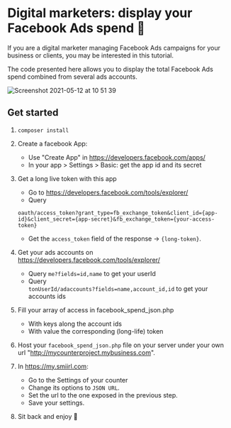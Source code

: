 # Digital marketers: display your Facebook Ads spend 💸

If you are a digital marketer managing Facebook Ads campaigns for your business or clients, you may be interested in this tutorial. 

The code presented here allows you to display the total Facebook Ads spend combined from several ads accounts.

![Screenshot 2021-05-12 at 10 51 39](https://user-images.githubusercontent.com/9904720/117947776-cde33400-b310-11eb-86b3-c65ab794000e.jpeg)



## Get started

1.   ```composer install```
1. Create a facebook App: 
    - Use "Create App" in https://developers.facebook.com/apps/ 
    - In your app > Settings > Basic: get the app id and its secret
1. Get a long live token with this app
    - Go to https://developers.facebook.com/tools/explorer/
    - Query 
 
    ```oauth/access_token?grant_type=fb_exchange_token&client_id={app-id}&client_secret={app-secret}&fb_exchange_token={your-access-token}```

    - Get the ```access_token``` field of the response -> ```{long-token}```. 
1. Get your ads accounts on https://developers.facebook.com/tools/explorer/ 
     - Query 
         ```me?fields=id,name```
         to get your userId 
     - Query  
         ```tonUserId/adaccounts?fields=name,account_id,id```
         to get your accounts ids
1. Fill your array of access in facebook_spend_json.php 
    - With keys along the account ids 
    - With value the corresponding (long-life) token 
1. Host your `facebook_spend_json.php` file on your server under your own url "http://mycounterproject.mybusiness.com".
3. In https://my.smiirl.com:
    - Go to the Settings of your counter
    - Change its options to `JSON URL`. 
    - Set the url to the one exposed in the previous step.
    - Save your settings.
4. Sit back and enjoy 🤩


 
